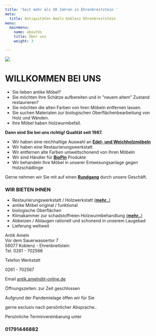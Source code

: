 ```yaml
---
title: 'Seit mehr als 30 Jahren in Ehrenbreitstein '
meta:
  title: Antiquitäten Ameln Koblenz Ehrenbreitstein
menu:
  mainmenu:
    name: aboutUs
    title: Über uns
    weight: 3

---
```

![](/img/PIC00091.jpg)

# WILLKOMMEN BEI UNS

* Sie lieben antike Möbel?
* Sie möchten Ihre Schätze aufbereiten und in "neuem altem" Zustand restaurieren?
* Sie möchten die alten Farben von hren Möbeln entfernen lassen.
* Sie suchen Materialen zur biologischen Oberflächenbearbeitung von Holz und Wänden.
* Ihre Möbel haben Holzwurmbefall.

**Dann sind Sie bei uns richtig! Qualität seit 1987.**

* Wir haben eine reichhaltige Auswahl an [**Edel- und Weichholzmöbeln**](/rundgang/)
* Wir haben eine Restaurierungswerkstatt
* Wir entfernen alte Farben umweltschonend von Ihren Möbeln
* Wir sind Händler für [**BioPin**](http://www.biopin.de/) Produkte
* Wir behandeln Ihre Möbel in unserer Entwesungsanlage gegen Holzschädlinge

Gerne nehmen wir Sie mit auf einen [**Rundgang**](/rundgang/) durch unsere Geschäft.

### WIR BIETEN IHNEN

* Restaurierungswerkstatt / Holzwerkstatt [(**mehr..**)](/überuns/restaurierungenholzwerkstatt/)
* antike Möbel original / funktional
* biologische Oberflächen
* Klimakammer zur schadstoffreien Holzwurmbehandlung [(**mehr..**)](/überuns/holzschädlinge/)
* Abbeizen / Ablaugen rationell und schonend in unserem Laugebad
* Lieferung weltweit

Antik Ameln  
Vor dem Sauerwassertor 7  
56077 Koblenz - Ehrenbreitstein  
Tel. 0261 - 702566

Telefon Werkstatt 

0261 - 702567  
  
Email [antik.ameln@t-online.de](mailto:antik.ameln@t-online.de)

Öffnungszeiten: zur Zeit geschlossen

Aufgrund der Pandemielage öffen wir für Sie 

gerne exclusiv nach persönlicher Absprache..

Persönliche Terminvereinbarung unter 

### 01791446882